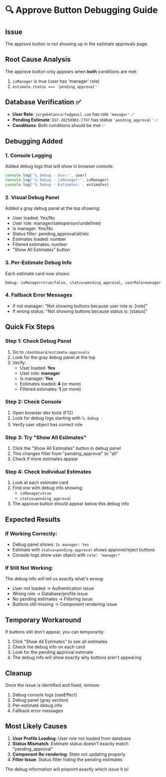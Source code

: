 # 🔍 Approve Button Debugging Guide

## Issue
The approve button is not showing up in the estimate approvals page.

## Root Cause Analysis
The approve button only appears when **both** conditions are met:
1. `isManager` is true (user has 'manager' role)
2. `estimate.status === 'pending_approval'`

## Database Verification ✅
- **User Role**: `jorgebetancurfx@gmail.com` has role `'manager'` ✅
- **Pending Estimate**: `EST-20250902-7797` has status `'pending_approval'` ✅
- **Conditions**: Both conditions should be met ✅

## Debugging Added

### 1. Console Logging
Added debug logs that will show in browser console:
```javascript
console.log('🔍 Debug - User:', user)
console.log('🔍 Debug - isManager:', isManager) 
console.log('🔍 Debug - Estimates:', estimates)
```

### 2. Visual Debug Panel
Added a gray debug panel at the top showing:
- User loaded: Yes/No
- User role: manager/salesperson/undefined
- Is manager: Yes/No  
- Status filter: pending_approval/all/etc
- Estimates loaded: number
- Filtered estimates: number
- "Show All Estimates" button

### 3. Per-Estimate Debug Info
Each estimate card now shows:
```
Debug: isManager=true/false, status=pending_approval, userRole=manager
```

### 4. Fallback Error Messages
- If not manager: "Not showing buttons because user role is: [role]"
- If wrong status: "Not showing buttons because status is: [status]"

## Quick Fix Steps

### Step 1: Check Debug Panel
1. Go to `/dashboard/estimate-approvals`
2. Look for the gray debug panel at the top
3. Verify:
   - User loaded: **Yes**
   - User role: **manager**
   - Is manager: **Yes**
   - Estimates loaded: **4** (or more)
   - Filtered estimates: **1** (or more)

### Step 2: Check Console
1. Open browser dev tools (F12)
2. Look for debug logs starting with `🔍 Debug -`
3. Verify user object has correct role

### Step 3: Try "Show All Estimates"
1. Click the "Show All Estimates" button in debug panel
2. This changes filter from "pending_approval" to "all"
3. Check if more estimates appear

### Step 4: Check Individual Estimates
1. Look at each estimate card
2. Find one with debug info showing:
   - `isManager=true`
   - `status=pending_approval`
3. The approve button should appear below this debug info

## Expected Results

### If Working Correctly:
- Debug panel shows: `Is manager: Yes`
- Estimate with `status=pending_approval` shows approve/reject buttons
- Console logs show user object with `role: "manager"`

### If Still Not Working:
The debug info will tell us exactly what's wrong:
- User not loaded → Authentication issue
- Wrong role → Database/profile issue  
- No pending estimates → Filtering issue
- Buttons still missing → Component rendering issue

## Temporary Workaround

If buttons still don't appear, you can temporarily:
1. Click "Show All Estimates" to see all estimates
2. Check the debug info on each card
3. Look for the pending approval estimate
4. The debug info will show exactly why buttons aren't appearing

## Cleanup

Once the issue is identified and fixed, remove:
1. Debug console logs (useEffect)
2. Debug panel (gray section)
3. Per-estimate debug info
4. Fallback error messages

## Most Likely Causes

1. **User Profile Loading**: User role not loaded from database
2. **Status Mismatch**: Estimate status doesn't exactly match "pending_approval"
3. **Component Re-rendering**: State not updating properly
4. **Filter Issue**: Status filter hiding the pending estimates

The debug information will pinpoint exactly which issue it is!
